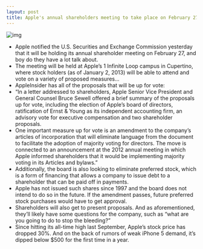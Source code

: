 ```yaml
---
layout: post
title: Apple's annual shareholders meeting to take place on February 27
---
```

![img](http://media.idownloadblog.com/wp-content/uploads/2012/09/apple-store-logo-shadow-man.jpg)
* Apple notified the U.S. Securities and Exchange Commission yesterday that it will be holding its annual shareholder meeting on February 27, and boy do they have a lot talk about.
* The meeting will be held at Apple’s 1 Infinite Loop campus in Cupertino, where stock holders (as of January 2, 2013) will be able to attend and vote on a variety of proposed measures…
* AppleInsider has all of the proposals that will be up for vote:
* “In a letter addressed to shareholders, Apple Senior Vice President and General Counsel Bruce Sewell offered a brief summary of the proposals up for vote, including the election of Apple’s board of directors, ratification of Ernst & Young as its independent accounting firm, an advisory vote for executive compensation and two shareholder proposals.
* One important measure up for vote is an amendment to the company’s articles of incorporation that will eliminate language from the document to facilitate the adoption of majority voting for directors. The move is connected to an announcement at the 2012 annual meeting in which Apple informed shareholders that it would be implementing majority voting in its Articles and bylaws.”
* Additionally, the board is also looking to eliminate preferred stock, which is a form of financing that allows a company to issue debt to a shareholder that can be paid off in payments.
* Apple has not issued such shares since 1997 and the board does not intend to do so in the future. If the amendment passes, future preferred stock purchases would have to get approval.
* Shareholders will also get to present proposals. And as aforementioned, they’ll likely have some questions for the company, such as “what are you going to do to stop the bleeding?”
* Since hitting its all-time high last September, Apple’s stock price has dropped 30%. And on the back of rumors of weak iPhone 5 demand, it’s dipped below $500 for the first time in a year.

